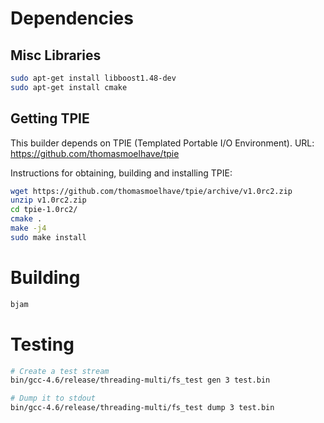 Dependencies
============

Misc Libraries
--------------

```bash
sudo apt-get install libboost1.48-dev
sudo apt-get install cmake
```

Getting TPIE
------------

This builder depends on TPIE (Templated Portable I/O Environment).
URL: https://github.com/thomasmoelhave/tpie

Instructions for obtaining, building and installing TPIE:

```bash
wget https://github.com/thomasmoelhave/tpie/archive/v1.0rc2.zip
unzip v1.0rc2.zip
cd tpie-1.0rc2/
cmake .
make -j4
sudo make install
```

Building
========

```bash
bjam
```

Testing
=======

```bash
# Create a test stream
bin/gcc-4.6/release/threading-multi/fs_test gen 3 test.bin

# Dump it to stdout
bin/gcc-4.6/release/threading-multi/fs_test dump 3 test.bin
```
